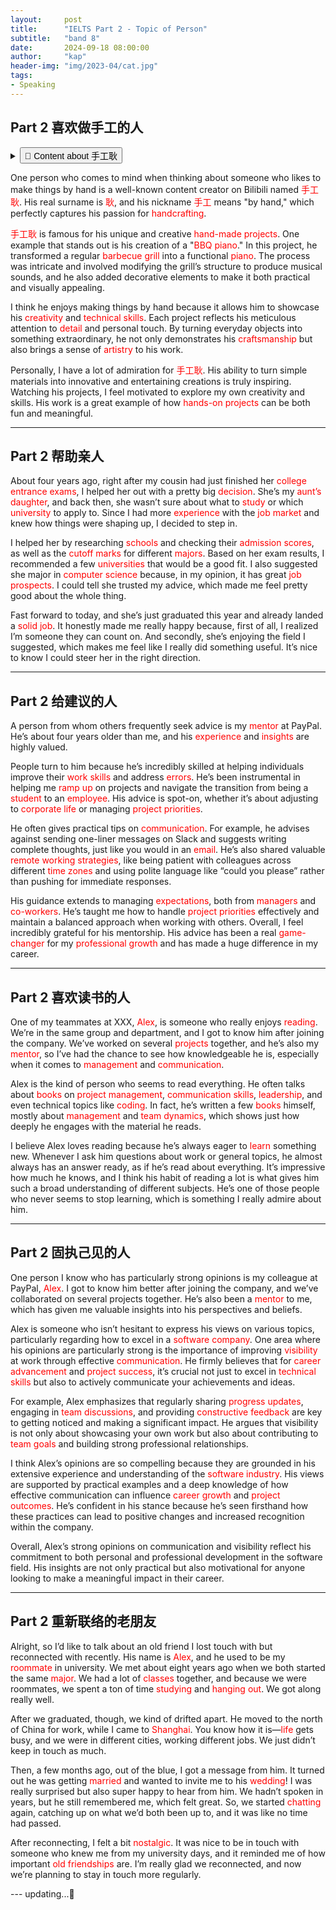 ```yaml
---
layout:     post
title:      "IELTS Part 2 - Topic of Person"
subtitle:   "band 8"
date:       2024-09-18 08:00:00
author:     "kap"
header-img: "img/2023-04/cat.jpg"
tags:
- Speaking
---
```


## Part 2 喜欢做手工的人

<style>
        .summary-button {
            cursor: pointer;
            font-size: 1.0em;
            align-items: center;
        }

        .summary-button:hover {
            color: #000;
        }

        .content {
            display: none;
            margin-top: 10px;
        }

        details[open] .content {
            display: block;
        }
</style>

<details>
<summary><button class="summary-button">🦉 Content about 手工耿</button></summary>


手工耿。他是一位在Bilibili上非常受欢迎的内容创作者，以其独特的手工制作项目而闻名。他的视频展示了他用自己动手制作各种物品的过程，包括机械装置、创意玩具和日常用品。手工耿以其精细的工艺和创意赢得了大量粉丝的喜爱，他的内容不仅展示了高超的手工技艺，还常常带有幽默和娱乐性。他的工作让人印象深刻，因为他能将简单的材料变成复杂且有趣的作品。

手工耿制作烧烤钢琴的例子：

一个我知道的喜欢手工制作的人是Bilibili上的知名内容创作者手工耿。他的姓是耿，昵称手工意味着“by hand”，这正好体现了他对手工艺的热爱。
手工耿以制作各种创意手工品而著名，其中一个让我印象深刻的例子是他制作的“烧烤钢琴”。这个项目展示了他如何将一个普通的烧烤架改造成一个可以演奏的钢琴。制作过程不仅非常复杂，还需要他在每个细节上都花费心思。他把烧烤架的结构进行了改造，使它可以发出音乐声，并且添加了一些装饰，使它看起来既实用又具有艺术感。
我认为他喜欢手工制作的原因是，这让他可以将自己的创意和技能充分展现出来。每个项目都展示了他的技术水平和对细节的关注，他的作品不仅仅是功能性的，还带有强烈的个人风格和独特性。
对我而言，我非常欣赏手工耿的工作。他通过亲手制作这些独特的物品，不仅展示了他的才华，还激发了观众的创意和动手能力。他的项目不仅有趣，而且充满了想象力，这让我感到非常受鼓舞。

</details>



One person who comes to mind when thinking about someone who likes to make things by hand is a well-known content creator on Bilibili named <span style="color:red">手工耿</span>. His real surname is <span style="color:red">耿</span>, and his nickname <span style="color:red">手工</span> means "by hand," which perfectly captures his passion for <span style="color:red">handcrafting</span>.

<span style="color:red">手工耿</span> is famous for his unique and creative <span style="color:red">hand-made projects</span>. One example that stands out is his creation of a "<span style="color:red">BBQ piano</span>." In this project, he transformed a regular <span style="color:red">barbecue grill</span> into a functional <span style="color:red">piano</span>. The process was intricate and involved modifying the grill’s structure to produce musical sounds, and he also added decorative elements to make it both practical and visually appealing.

I think he enjoys making things by hand because it allows him to showcase his <span style="color:red">creativity</span> and <span style="color:red">technical skills</span>. Each project reflects his meticulous attention to <span style="color:red">detail</span> and personal touch. By turning everyday objects into something extraordinary, he not only demonstrates his <span style="color:red">craftsmanship</span> but also brings a sense of <span style="color:red">artistry</span> to his work.

Personally, I have a lot of admiration for <span style="color:red">手工耿</span>. His ability to turn simple materials into innovative and entertaining creations is truly inspiring. Watching his projects, I feel motivated to explore my own creativity and skills. His work is a great example of how <span style="color:red">hands-on projects</span> can be both fun and meaningful.

---






## Part 2 帮助亲人


About four years ago, right after my cousin had just finished her <span style="color:red">college entrance exams</span>, I helped her out with a pretty big <span style="color:red">decision</span>. She’s my <span style="color:red">aunt’s daughter</span>, and back then, she wasn’t sure about what to <span style="color:red">study</span> or which <span style="color:red">university</span> to apply to. Since I had more <span style="color:red">experience</span> with the <span style="color:red">job market</span> and knew how things were shaping up, I decided to step in.

I helped her by researching <span style="color:red">schools</span> and checking their <span style="color:red">admission scores</span>, as well as the <span style="color:red">cutoff marks</span> for different <span style="color:red">majors</span>. Based on her exam results, I recommended a few <span style="color:red">universities</span> that would be a good fit. I also suggested she major in <span style="color:red">computer science</span> because, in my opinion, it has great <span style="color:red">job prospects</span>. I could tell she trusted my advice, which made me feel pretty good about the whole thing.

Fast forward to today, and she’s just graduated this year and already landed a <span style="color:red">solid job</span>. It honestly made me really happy because, first of all, I realized I’m someone they can count on. And secondly, she’s enjoying the field I suggested, which makes me feel like I really did something useful. It’s nice to know I could steer her in the right direction.

---



## Part 2 给建议的人


A person from whom others frequently seek advice is my <span style="color:red">mentor</span> at PayPal. He’s about four years older than me, and his <span style="color:red">experience</span> and <span style="color:red">insights</span> are highly valued.

People turn to him because he’s incredibly skilled at helping individuals improve their <span style="color:red">work skills</span> and address <span style="color:red">errors</span>. He’s been instrumental in helping me <span style="color:red">ramp up</span> on projects and navigate the transition from being a <span style="color:red">student</span> to an <span style="color:red">employee</span>. His advice is spot-on, whether it’s about adjusting to <span style="color:red">corporate life</span> or managing <span style="color:red">project priorities</span>.

He often gives practical tips on <span style="color:red">communication</span>. For example, he advises against sending one-liner messages on Slack and suggests writing complete thoughts, just like you would in an <span style="color:red">email</span>. He’s also shared valuable <span style="color:red">remote working strategies</span>, like being patient with colleagues across different <span style="color:red">time zones</span> and using polite language like “could you please” rather than pushing for immediate responses.

His guidance extends to managing <span style="color:red">expectations</span>, both from <span style="color:red">managers</span> and <span style="color:red">co-workers</span>. He’s taught me how to handle <span style="color:red">project priorities</span> effectively and maintain a balanced approach when working with others. Overall, I feel incredibly grateful for his mentorship. His advice has been a real <span style="color:red">game-changer</span> for my <span style="color:red">professional growth</span> and has made a huge difference in my career.

---
## Part 2 喜欢读书的人


One of my teammates at XXX, <span style="color:red">Alex</span>, is someone who really enjoys <span style="color:red">reading</span>. We’re in the same group and department, and I got to know him after joining the company. We’ve worked on several <span style="color:red">projects</span> together, and he’s also my <span style="color:red">mentor</span>, so I’ve had the chance to see how knowledgeable he is, especially when it comes to <span style="color:red">management</span> and <span style="color:red">communication</span>.

Alex is the kind of person who seems to read everything. He often talks about <span style="color:red">books</span> on <span style="color:red">project management</span>, <span style="color:red">communication skills</span>, <span style="color:red">leadership</span>, and even technical topics like <span style="color:red">coding</span>. In fact, he’s written a few <span style="color:red">books</span> himself, mostly about <span style="color:red">management</span> and <span style="color:red">team dynamics</span>, which shows just how deeply he engages with the material he reads.

I believe Alex loves reading because he’s always eager to <span style="color:red">learn</span> something new. Whenever I ask him questions about work or general topics, he almost always has an answer ready, as if he’s read about everything. It’s impressive how much he knows, and I think his habit of reading a lot is what gives him such a broad understanding of different subjects. He’s one of those people who never seems to stop learning, which is something I really admire about him.




---


## Part 2 固执己见的人

One person I know who has particularly strong opinions is my colleague at PayPal, <span style="color:red">Alex</span>. I got to know him better after joining the company, and we’ve collaborated on several projects together. He’s also been a <span style="color:red">mentor</span> to me, which has given me valuable insights into his perspectives and beliefs.

Alex is someone who isn’t hesitant to express his views on various topics, particularly regarding how to excel in a <span style="color:red">software company</span>. One area where his opinions are particularly strong is the importance of improving <span style="color:red">visibility</span> at work through effective <span style="color:red">communication</span>. He firmly believes that for <span style="color:red">career advancement</span> and <span style="color:red">project success</span>, it’s crucial not just to excel in <span style="color:red">technical skills</span> but also to actively communicate your achievements and ideas.

For example, Alex emphasizes that regularly sharing <span style="color:red">progress updates</span>, engaging in <span style="color:red">team discussions</span>, and providing <span style="color:red">constructive feedback</span> are key to getting noticed and making a significant impact. He argues that visibility is not only about showcasing your own work but also about contributing to <span style="color:red">team goals</span> and building strong professional relationships.

I think Alex’s opinions are so compelling because they are grounded in his extensive experience and understanding of the <span style="color:red">software industry</span>. His views are supported by practical examples and a deep knowledge of how effective communication can influence <span style="color:red">career growth</span> and <span style="color:red">project outcomes</span>. He’s confident in his stance because he’s seen firsthand how these practices can lead to positive changes and increased recognition within the company.

Overall, Alex’s strong opinions on communication and visibility reflect his commitment to both personal and professional development in the software field. His insights are not only practical but also motivational for anyone looking to make a meaningful impact in their career.

---

## Part 2 重新联络的老朋友


Alright, so I’d like to talk about an old friend I lost touch with but reconnected with recently. His name is <span style="color:red">Alex</span>, and he used to be my <span style="color:red">roommate</span> in university. We met about eight years ago when we both started the same <span style="color:red">major</span>. We had a lot of <span style="color:red">classes</span> together, and because we were roommates, we spent a ton of time <span style="color:red">studying</span> and <span style="color:red">hanging out</span>. We got along really well.

After we graduated, though, we kind of drifted apart. He moved to the north of China for work, while I came to <span style="color:red">Shanghai</span>. You know how it is—<span style="color:red">life</span> gets busy, and we were in different cities, working different jobs. We just didn’t keep in touch as much.

Then, a few months ago, out of the blue, I got a message from him. It turned out he was getting <span style="color:red">married</span> and wanted to invite me to his <span style="color:red">wedding</span>! I was really surprised but also super happy to hear from him. We hadn’t spoken in years, but he still remembered me, which felt great. So, we started <span style="color:red">chatting</span> again, catching up on what we’d both been up to, and it was like no time had passed.

After reconnecting, I felt a bit <span style="color:red">nostalgic</span>. It was nice to be in touch with someone who knew me from my university days, and it reminded me of how important <span style="color:red">old friendships</span> are. I’m really glad we reconnected, and now we’re planning to stay in touch more regularly.


--- updating...🦉